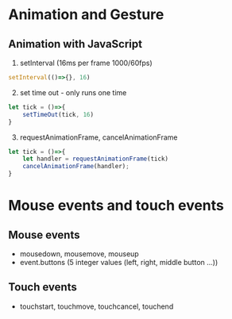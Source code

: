 # Animation and Gesture
## Animation with JavaScript
1. setInterval (16ms per frame 1000/60fps)
```js
setInterval(()=>{}, 16)
```
2. set time out - only runs one time
```js
let tick = ()=>{
    setTimeOut(tick, 16)
}
```
3. requestAnimationFrame, cancelAnimationFrame
```js
let tick = ()=>{
    let handler = requestAnimationFrame(tick)
    cancelAnimationFrame(handler);
}
```

# Mouse events and touch events
## Mouse events
- mousedown, mousemove, mouseup
- event.buttons (5 integer values (left, right, middle button ...))

## Touch events
- touchstart, touchmove, touchcancel, touchend
